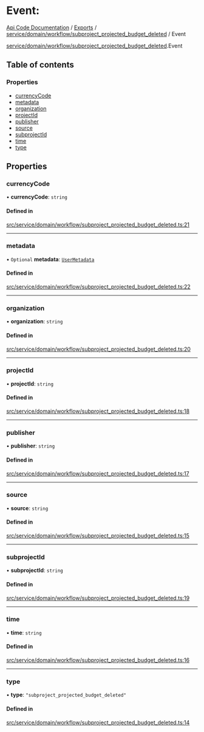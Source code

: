 # Event: 
 
[Api Code Documentation](../README.md) / [Exports](../modules.md) / [service/domain/workflow/subproject\_projected\_budget\_deleted](../modules/service_domain_workflow_subproject_projected_budget_deleted.md) / Event

[service/domain/workflow/subproject\_projected\_budget\_deleted](../modules/service_domain_workflow_subproject_projected_budget_deleted.md).Event

## Table of contents

### Properties

- [currencyCode](service_domain_workflow_subproject_projected_budget_deleted.Event.md#currencycode)
- [metadata](service_domain_workflow_subproject_projected_budget_deleted.Event.md#metadata)
- [organization](service_domain_workflow_subproject_projected_budget_deleted.Event.md#organization)
- [projectId](service_domain_workflow_subproject_projected_budget_deleted.Event.md#projectid)
- [publisher](service_domain_workflow_subproject_projected_budget_deleted.Event.md#publisher)
- [source](service_domain_workflow_subproject_projected_budget_deleted.Event.md#source)
- [subprojectId](service_domain_workflow_subproject_projected_budget_deleted.Event.md#subprojectid)
- [time](service_domain_workflow_subproject_projected_budget_deleted.Event.md#time)
- [type](service_domain_workflow_subproject_projected_budget_deleted.Event.md#type)

## Properties

### currencyCode

• **currencyCode**: `string`

#### Defined in

[src/service/domain/workflow/subproject_projected_budget_deleted.ts:21](https://github.com/openkfw/TruBudget/blob/d07ad94/api/src/service/domain/workflow/subproject_projected_budget_deleted.ts#L21)

___

### metadata

• `Optional` **metadata**: [`UserMetadata`](../modules/service_domain_metadata.md#usermetadata)

#### Defined in

[src/service/domain/workflow/subproject_projected_budget_deleted.ts:22](https://github.com/openkfw/TruBudget/blob/d07ad94/api/src/service/domain/workflow/subproject_projected_budget_deleted.ts#L22)

___

### organization

• **organization**: `string`

#### Defined in

[src/service/domain/workflow/subproject_projected_budget_deleted.ts:20](https://github.com/openkfw/TruBudget/blob/d07ad94/api/src/service/domain/workflow/subproject_projected_budget_deleted.ts#L20)

___

### projectId

• **projectId**: `string`

#### Defined in

[src/service/domain/workflow/subproject_projected_budget_deleted.ts:18](https://github.com/openkfw/TruBudget/blob/d07ad94/api/src/service/domain/workflow/subproject_projected_budget_deleted.ts#L18)

___

### publisher

• **publisher**: `string`

#### Defined in

[src/service/domain/workflow/subproject_projected_budget_deleted.ts:17](https://github.com/openkfw/TruBudget/blob/d07ad94/api/src/service/domain/workflow/subproject_projected_budget_deleted.ts#L17)

___

### source

• **source**: `string`

#### Defined in

[src/service/domain/workflow/subproject_projected_budget_deleted.ts:15](https://github.com/openkfw/TruBudget/blob/d07ad94/api/src/service/domain/workflow/subproject_projected_budget_deleted.ts#L15)

___

### subprojectId

• **subprojectId**: `string`

#### Defined in

[src/service/domain/workflow/subproject_projected_budget_deleted.ts:19](https://github.com/openkfw/TruBudget/blob/d07ad94/api/src/service/domain/workflow/subproject_projected_budget_deleted.ts#L19)

___

### time

• **time**: `string`

#### Defined in

[src/service/domain/workflow/subproject_projected_budget_deleted.ts:16](https://github.com/openkfw/TruBudget/blob/d07ad94/api/src/service/domain/workflow/subproject_projected_budget_deleted.ts#L16)

___

### type

• **type**: ``"subproject_projected_budget_deleted"``

#### Defined in

[src/service/domain/workflow/subproject_projected_budget_deleted.ts:14](https://github.com/openkfw/TruBudget/blob/d07ad94/api/src/service/domain/workflow/subproject_projected_budget_deleted.ts#L14)
